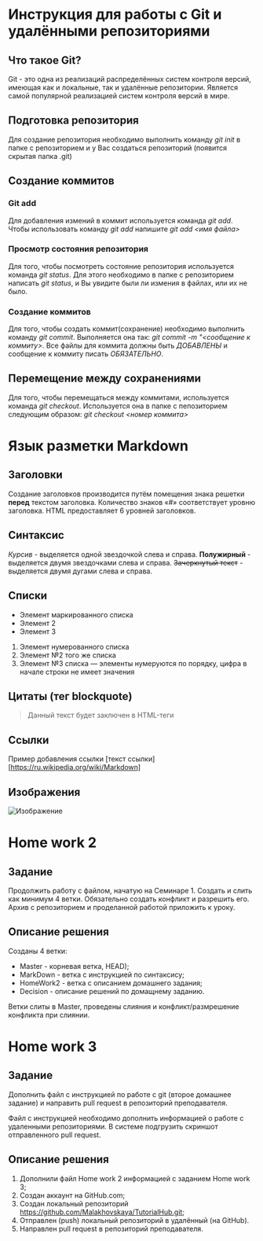 # Инструкция для работы с Git и удалёнными репозиториями

## Что такое Git?
Git - это одна из реализаций распределённых систем контроля версий, имеющая как и локальные, так и удалённые репозитории. Является самой популярной реализацией систем контроля версий в мире.

## Подготовка репозитория
Для создание репозитория необходимо выполнить команду *git init*  в папке с репозиторием и у Вас создаться репозиторий (появится скрытая папка .git)
## Создание коммитов

### Git add
Для добавления измений в коммит используется команда *git add*. Чтобы использовать команду *git add* напишите *git add <имя файла>*

### Просмотр состояния репозитория
Для того, чтобы посмотреть состояние репозитория используется команда *git status*. Для этого необходимо в папке с репозиторием написать *git status*, и Вы увидите были ли измения в файлах, или их не было.

### Создание коммитов
Для того, чтобы создать коммит(сохранение) необходимо выполнить команду *git commit*. Выполняется она так: *git commit -m "<сообщение к коммиту>*. Все файлы для коммита должны быть *ДОБАВЛЕНЫ* и сообщение к коммиту писать *ОБЯЗАТЕЛЬНО*.

## Перемещение между сохранениями
Для того, чтобы перемещаться между коммитами, используется команда *git checkout*. Используется она в папке с пепозиторием следующим образом: *git checkout <номер коммита>*

# Язык разметки Markdown
## Заголовки
Создание заголовков производится путём помещения знака решетки **перед** текстом заголовка. Количество знаков «#» соответствует уровню заголовка. HTML предоставляет 6 уровней заголовков.
## Синтаксис
*Курсив* - выделяется одной звездочкой слева и справа.
**Полужирный** - выделяется двумя звездочками слева и справа.
~~Зачеркнутый текст~~ - выделяется двумя дугами слева и справа.
## Списки
* Элемент маркированного списка
* Элемент 2
* Элемент 3
1. Элемент нумерованного списка
2. Элемент №2 того же списка
9. Элемент №3 списка — элементы нумеруются по порядку, цифра в начале строки не имеет значения
## Цитаты (тег blockquote)
> Данный текст будет заключен в HTML-теги <blockquote></blockquote>
## Ссылки
Пример добавления ссылки [текст ссылки][https://ru.wikipedia.org/wiki/Markdown]
## Изображения
![Изображение](Logo1.jpg)

# Home work 2
## Задание

Продолжить работу с файлом, начатую на Семинаре 1. Создать и слить как минимум 4 ветки. Обязательно создать конфликт и разрешить его. Архив с репозиторием и проделанной работой приложить к уроку.
## Описание решения
Созданы 4 ветки:
* Master - корневая ветка, HEAD);
* MarkDown - ветка с инструкцией по синтаксису;
* HomeWork2 - ветка с описанием домашнего задания;
* Decision - описание решений по домащнему заданию.

Ветки слиты в Master, проведены слияния и конфликт/размрешение конфликта при слиянии.

# Home work 3
## Задание
Дополнить файл с инструкцией по работе с git (второе домашнее задание) и направить pull request в репозиторий преподавателя.

Файл с инструкцией необходимо дополнить информацией о работе с удаленными репозиториями.
В системе подгрузить скриншот отправленного pull request.

## Описание решения
1. Дополнили файл Home work 2 информацией с заданием Home work 3;
2. Создан аккаунт на GitHub.com;
3. Создан локальный репозиторий https://github.com/Malakhovskaya/TutorialHub.git;
4. Отправлен (push) локальный репозиторий в удалённый (на GitHub).
5. Направлен pull request в репозиторий преподавателя.